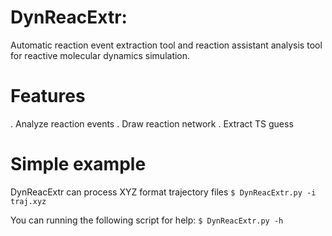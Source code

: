 # DynReacExtr:

Automatic reaction event extraction tool and reaction assistant analysis tool for reactive molecular dynamics simulation.



# Features

  . Analyze reaction events
  . Draw reaction network
  . Extract TS guess



# Simple example

DynReacExtr can process XYZ format trajectory files
```$ DynReacExtr.py -i traj.xyz```

You can running the following script for help:
```$ DynReacExtr.py -h```

